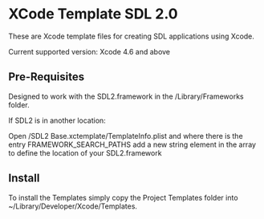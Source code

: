 XCode Template SDL 2.0
======================

These are Xcode template files for creating SDL applications using Xcode.

Current supported version: Xcode 4.6 and above

Pre-Requisites
---------------
Designed to work with the SDL2.framework in the /Library/Frameworks folder.

If SDL2 is in another location: 

Open /SDL2 Base.xctemplate/TemplateInfo.plist and where there is the entry FRAMEWORK_SEARCH_PATHS add a new string element in the array to define the location of your SDL2.framework

Install
---------------
To install the Templates simply copy the Project Templates folder into ~/Library/Developer/Xcode/Templates.



